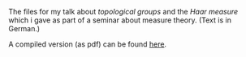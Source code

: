 The files for my talk about *topological groups* and the *Haar measure*  
which i gave as part of a seminar about measure theory. (Text is in German.)

A compiled version (as pdf) can be found [here](http://homepages.uni-regensburg.de/~prj05723/talk_topogrp_and_haar_measure/TopoGruppen-und-Haarmass.pdf).
